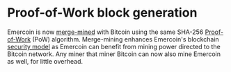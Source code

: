 # Proof-of-Work block generation

Emercoin is now <a target="_blank" rel="nofollow" href="https://en.bitcoin.it/wiki/Merged_mining_specification">merge-mined</a> with
Bitcoin using the same SHA-256 <a target="_blank" rel="nofollow" href="http://en.wikipedia.org/wiki/Proof-of-work_system">Proof-of-Work</a> (PoW)
algorithm. Merge-mining enhances Emercoin's blockchain [security model](/en/introduction/security-principles.md) as Emercoin can benefit from mining
power directed to the Bitcoin network. Any miner that miner Bitcoin can now also mine Emercoin as well, for little overhead.
